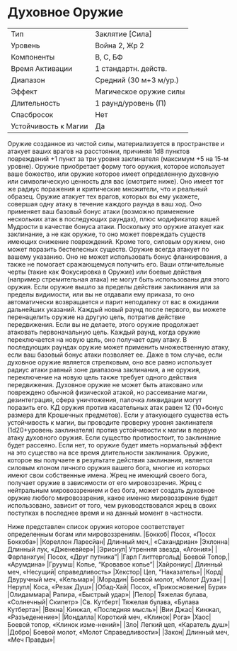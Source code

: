 
# Духовное Оружие

| | |
|---|---|
|Тип|Заклятие [Сила]|
|Уровень| Война 2, Жр 2|
|Компоненты| В, С, БФ|
|Время Активации| 1 стандартн. действ.|
|Диапазон| Средний (30 м+3 м/ур.)|
|Эффект| Магическое оружие силы|
|Длительность| 1 раунд/уровень (П)|
|Спасбросок| Нет|
|Устойчивость к Магии| Да|

Оружие созданное из чистой силы, материализуется в пространстве и атакует ваших врагов на расстоянии, причиняя 1d8 пунктов повреждений +1 пункт за три уровня заклинателя (максимум +5 на 15-м уровне). Оружие приобретает форму того оружия, которое использует ваше божество, или оружие которое имеет определенную духовную или символическую ценность для вас (смотрите ниже). Оно имеет тот же радиус поражения и критические множители, что и реальный образец. Оружие атакует тех врагов, которых вы ему укажете, совершая одну атаку в течение каждого раунда в ваш ход. Оно применяет ваш базовый бонус атаки (возможно применение нескольких атак в последующих раундах), плюс модификатор вашей Мудрости в качестве бонуса атаки. Поскольку это оружие атакует как заклинание, а не как оружие, то оно может повреждать существ имеющих снижение повреждений. Кроме того, силовым оружием, оно может поразить бестелесных существ. Оружие всегда атакует по вашему указанию. Оно не может использовать бонус фланкирования, а также не помогает сражающемуся получить его. Ваши отличительные черты (такие как Фокусировка в Оружие) или боевые действия (например стремительная атака) не могут быть использованы для этого оружия. Если оружие вышло за пределы действия заклинания или за пределы видимости, или вы не отдавали ему приказа, то оно автоматически возвращается и парит неподалеку от вас в ожидании дальнейших указаний. Каждый новый раунд после первого, вы можете перенацелить оружие на другую цель, потратив действие передвижения. Если вы не делаете, этого оружие продолжает атаковать первоначальную цель. Каждый раунд, когда оружие переключается на новую цель, оно получает одну атаку. В последующих раундах оружие может применить множественную атаку, если ваш базовый бонус атаки позволяет ее. Даже в том случае, если духовное оружие является стрелковым, оно все равно использует радиус атаки равный зоне диапазона заклинания, а не оружия, переключение на новую цель также требует одного действия передвижения. Духовное оружие не может быть атаковано или повреждено обычной физической атакой, но рассеивание магии, дезинтеграция, сфера уничтожения, палочка ликвидации могут поразить его. КД оружия против касательных атак равен 12 (10+бонус размера для Крошечных предметов). Если у атакующего существа есть устойчивость к магии, вы проводите проверку уровня заклинателя (1d20+уровень заклинателя) против устойчивости к магии в первую атаку духовного оружия. Если существо противостоит, то заклинание будет рассеяно. Если нет, то оружие будет иметь нормальный эффект на это существо на все время длительности заклинания. Оружие, которое вы получаете в результате действия заклинания, является силовым клоном личного оружия вашего бога, многие из которых имеют свои собственные имена. Жрец не имеющий своего бога, получает оружие в зависимости от его мировоззрения. Жрец с нейтральным мировоззрением и без бога, может создать духовное оружие любого мировоззрения, какое именно мировоззрение будет использовано, зависит от того, чем руководствовался жрец в своих поступках в последнее время и на данный момент в частности.

Ниже представлен список оружия которое соответствует определенным богам или мировоззрениям.
|Боккоб| Посох, «Посох Боккоба»|
|Кореллон Ларесйан| Длинный меч,|
«Сахандриан»
|Эхлонна| Длинный лук, «Дженевйер»|
|Эриснул| Утренняя звезда, «Агония»|
|Фарланхгун| Посох, «Друг путника”|
|Гарл Глиттергольд| Боевой Топор,|
«Арумдина»
|Груумш| Копье, “Кровавое копье”|
|Хайрониус| Длинный меч, «Несущий|
справедливость»
|Хекстор| Цеп, “Наказатель»|
|Корд| Двуручный меч, «Кельмар»|
|Морадин| Боевой молот, «Молот Духа»|
|Нерулл| Коса, «Резак Душ»|
|Обад-Хай| Посох, «Прикосновение|
Бури»
|Олидаммара| Рапира, «Быстрый удар»|
|Пелор| Тяжелая булава, «Солнечный|
Скипетр»
|Св. Кутберт| Тяжелая булава, «Булава Кутберта»|
|Векна| Кинжал, «Последняя мысль»|
|Вии Джас| Кинжал, «Разъеденение»|
|Йондалла| Короткий меч, «Клинок|
Рога»
|Хаос| Боевой топор, «Клинок изме-нений»|
|Зло| Легкий цеп, «Каратель душ»|
|Добро| Боевой молот, «Молот Справедливости»|
|Закон| Длинный меч, «Меч Правды»|